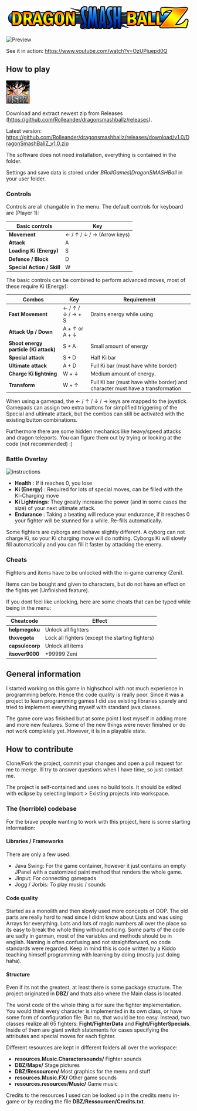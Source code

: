 ![Logo](/src/resources/Ressourcen/logo.png)

![Preview](preview.gif)

See it in action: https://www.youtube.com/watch?v=OzUPiuepd0Q

## How to play

![Icon](/src/resources/Ressourcen/icon.png)

Download and extract newest zip from Releases (https://github.com/Rolleander/dragonsmashballz/releases).

Latest version: https://github.com/Rolleander/dragonsmashballz/releases/download/v1.0/DragonSmashBallZ_v1.0.zip

The software does not need installation, everything is contained in the folder.

Settings and save data is stored under *BRollGames\DragonSMASHBall* in your user folder. 

### Controls

Controls are all changable in the menu. The default controls for keyboard are (Player 1):

Basic controls | Key
------------ | -------------
**Movement** | ← / ↑ / ↓ / →  (Arrow keys)
**Attack** | A
**Loading Ki (Energy)** | S
**Defence / Block** | D
**Special Action / Skill** | W

The basic controls can be combined to perform advanced moves, most of these require Ki (Energy):

Combos | Key  | Requirement
------------ | ------------- | -------------
**Fast Movement** | ← / ↑ / ↓ / → + S | Drains energy while using
**Attack Up / Down** | A + ↑ or A + ↓  | 
**Shoot energy particle (Ki attack)** | S + A | Small amount of energy
**Special attack** | S + D | Half Ki bar
**Ultimate attack** | A + D | Full Ki bar (must have white border)
**Charge Ki lightning** | W + ↓  | Medium amount of energy. 
**Transform** | W + ↑  | Full Ki bar (must have white border) and character must have a transformation

When using a gamepad, the ← / ↑ / ↓ / → keys are mapped to the joystick. 
Gamepads can assign two extra buttons for simplified triggering of the Special and ultimate attack, 
but the combos can still be activated with the existing button combinations.

Furthermore there are some hidden mechanics like heavy/speed attacks and dragon teleports. 
You can figure them out by trying or looking at the code (not recommended) :)

### Battle Overlay

![instructions](instructions_0.png)

- **Health** : If it reaches 0, you lose 
- **Ki (Energy)** : Required for lots of special moves, can be filled with the Ki-Charging move
- **Ki Lightnings**: They greatly increase the power (and in some cases the size) of your next ultimate attack. 
- **Endurance** : Taking a beating will reduce your endurance, if it reaches 0 your fighter will be stunned for a while. Re-fills automatically. 

Some fighters are cyborgs and behave slightly different. A cyborg can not charge Ki, so your Ki charging move will do nothing. Cyborgs Ki will slowly fill automatically and you can fill it faster by attacking the enemy. 

### Cheats

Fighters and items have to be unlocked with the in-game currency (Zeni). 

Items can be bought and given to characters, but do not have an effect on the fights yet (Unfinished feature).

If you dont feel like unlocking, here are some cheats that can be typed while being in the menu:

Cheatcode | Effect
------------ | -------------
**helpmegoku** | Unlock all fighters
**thxvegeta** | Lock all fighters (except the starting fighters)
**capsulecorp** | Unlock all items
**itsover9000** | +99999 Zeni

## General information

I started working on this game in highschool with not much experience in programming before. Hence the code quality is really poor.
Since it was a project to learn programming games I did use existing libraries sparely and tried to implement everything myself with standard java classes.

The game core was finished but at some point I lost myself in adding more and more new features. Some of the new things were never finished or do not work completely yet. 
However, it is in a playable state. 


## How to contribute 

Clone/Fork the project, commit your changes and open a pull request for me to merge. 
Ill try to answer questions when I have time, so just contact me.

The project is self-contained and uses no build tools. 
It should be edited with eclipse by selecting Import > Existing projects into workspace.

### The (horrible) codebase

For the brave people wanting to work with this project, here is some starting information:

#### Libraries / Frameworks

There are only a few used:

- Java Swing: For the game container, however it just contains an empty JPanel with a customized paint method that renders the whole game.
- JInput: For connecting gamepads 
- Jogg / Jorbis: To play music / sounds

#### Code quality

Started as a monolith and then slowly used more concepts of OOP. 
The old parts are really hard to read since I didnt know about Lists and was using Arrays for everything. 
Lots and lots of magic numbers all over the place so its easy to break the whole thing without noticing.
Some parts of the code are sadly in german, most of the variables and methods should be in english.
Naming is often confusing and not straightforward, no code standards were regarded.
Keep in mind this is code written by a Kiddo teaching himself programming with learning by doing (mostly just doing haha).

#### Structure

Even if its not the greatest, at least there is some package structure.
The project originated in **DBZ/** and thats also where the Main class is located.

The worst code of the whole thing is for sure the fighter implementation. You would think every character
is implemented in its own class, or have some form of configuration file. But no, that would be too easy. 
Instead, two classes realize all 65 fighters: **Fight/FighterData** and **Fight/FighterSpecials**. 
Inside of them are giant switch statements for cases specifying the attributes and special moves for each fighter.

Different resources are kept in different folders all over the workspace:

- **resources.Music.Charactersounds/** Fighter sounds
- **DBZ/Maps/** Stage pictures
- **DBZ/Ressourcen/** Most graphics for the menu and stuff
- **resources.Music.FX/** Other game sounds
- **resources.resources/Music/** Game music

Credits to the resources I used can be looked up in the credits menu in-game or by reading the file **DBZ/Ressourcen/Credits.txt**.









